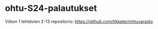 # ohtu-S24-palautukset
Viikon 1 tehtävien 2-13 repositorio: https://github.com/Iikkater/ohtuvarasto
